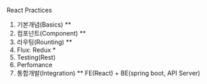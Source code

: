 React Practices
1. 기본개념(Basics) **
2. 컴포넌트(Component) **
3. 라우팅(Rounting) **
4. Flux: Redux *
5. Testing(Rest)
6. Perfomance
7. 통합개발(Integration) **
   FE(React) + BE(spring boot, API Server)